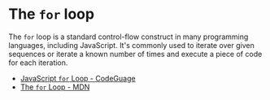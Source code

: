 # The `for` loop

The `for` loop is a standard control-flow construct in many programming languages, including JavaScript. It's commonly used to iterate over given sequences or iterate a known number of times and execute a piece of code for each iteration.

- [JavaScript `for` Loop - CodeGuage](https://www.codeguage.com/courses/js/loops-for-loop)
- [The `for` Loop - MDN](https://developer.mozilla.org/en-US/docs/Web/JavaScript/Reference/Statements/for)
